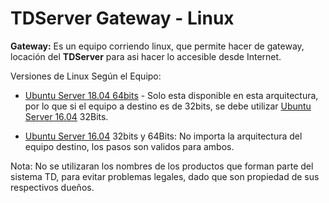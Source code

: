 # TDServer Gateway - Linux

**Gateway:** Es un equipo corriendo linux, que permite hacer de gateway, locación del **TDServer** para asi hacer lo accesible desde Internet.

Versiones de Linux Según el Equipo:

 - [Ubuntu Server 18.04 64bits](Ubuntu-18.04) - Solo esta disponible en esta arquitectura, por lo que si el equipo a destino es de 32bits, se debe utilizar [Ubuntu Server 16.04](Ubuntu-16.04) 32Bits.

 - [Ubuntu Server 16.04](Ubuntu-16.04) 32bits y 64Bits: No importa la arquitectura del equipo destino, los pasos son validos para ambos.


Nota: No se utilizaran los nombres de los productos que forman parte del sistema TD, para evitar problemas legales, dado que son propiedad de sus respectivos dueños.
